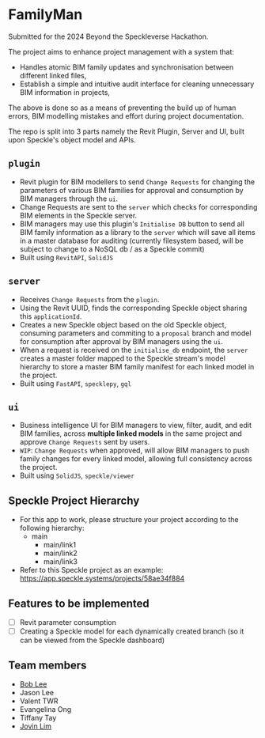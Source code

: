 # FamilyMan 
Submitted for the 2024 Beyond the Speckleverse Hackathon.

The project aims to enhance project management with a system that:
- Handles atomic BIM family updates and synchronisation between different linked files, 
- Establish a simple and intuitive audit interface for cleaning unnecessary BIM information in projects,

The above is done so as a means of preventing the build up of human errors, BIM modelling mistakes and effort during project documentation.

The repo is split into 3 parts namely the Revit Plugin, Server and UI, built upon Speckle's object model and APIs.

## `plugin`
- Revit plugin for BIM modellers to send `Change Requests` for changing the parameters of various BIM families for approval and consumption by BIM managers through the `ui`.
- Change Requests are sent to the `server` which checks for corresponding BIM elements in the Speckle server.
- BIM managers may use this plugin's `Initialise DB` button to send all BIM family information as a library to the `server` which will save all items in a master database for auditing (currently filesystem based, will be subject to change to a NoSQL db / as a Speckle commit)
- Built using `RevitAPI`, `SolidJS`

## `server`
- Receives `Change Requests` from the `plugin`.
- Using the Revit UUID, finds the corresponding Speckle object sharing this `applicationId`.
- Creates a new Speckle object based on the old Speckle object, consuming parameters and commiting to a `proposal` branch and model for consumption after approval by BIM managers using the `ui`.
- When a request is received on the `initialise_db` endpoint, the `server` creates a master folder mapped to the Speckle stream's model hierarchy to store a master BIM family manifest for each linked model in the project.
- Built using `FastAPI`, `specklepy`, `gql`

## `ui`
- Business intelligence UI for BIM managers to view, filter, audit, and edit BIM families, across **multiple linked models** in the same project and approve `Change Requests` sent by users.
- `WIP`: `Change Requests` when approved, will allow BIM managers to push family changes for every linked model, allowing full consistency across the project.
- Built using `SolidJS`, `speckle/viewer`

## Speckle Project Hierarchy
- For this app to work, please structure your project according to the following hierarchy:
  - main
    - main/link1
    - main/link2
    - main/link3
- Refer to this Speckle project as an example: https://app.speckle.systems/projects/58ae34f884

## Features to be implemented
- [ ] Revit parameter consumption
- [ ] Creating a Speckle model for each dynamically created branch (so it can be viewed from the Speckle dashboard)

## Team members
- [Bob Lee](https://github.com/boblyx) 
- Jason Lee
- Valent TWR
- Evangelina Ong
- Tiffany Tay
- [Jovin Lim](https://github.com/JovinLim)

